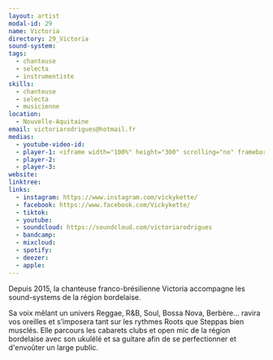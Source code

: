 ```yaml
---
layout: artist
modal-id: 29
name: Victoria
directory: 29_Victoria
sound-system:
tags: 
  - chanteuse
  - selecta
  - instrumentiste
skills: 
  - chanteuse
  - selecta
  - musicienne
location:
  - Nouvelle-Aquitaine
email: victoriarodrigues@hotmail.fr
medias:
  - youtube-video-id: 
  - player-1: <iframe width="100%" height="300" scrolling="no" frameborder="no" allow="autoplay" src="https://w.soundcloud.com/player/?url=https%3A//api.soundcloud.com/tracks/940738153&color=%23ff5500&auto_play=false&hide_related=false&show_comments=true&show_user=true&show_reposts=false&show_teaser=true&visual=true"></iframe><div style="font-size: 10px; color: #cccccc;line-break: anywhere;word-break: normal;overflow: hidden;white-space: nowrap;text-overflow: ellipsis; font-family: Interstate,Lucida Grande,Lucida Sans Unicode,Lucida Sans,Garuda,Verdana,Tahoma,sans-serif;font-weight: 100;"><a href="https://soundcloud.com/subsquadprod" title="Subsquad Prod" target="_blank" style="color: #cccccc; text-decoration: none;">Subsquad Prod</a> · <a href="https://soundcloud.com/subsquadprod/02-ballistic-bunny-ft-vicky" title="Ballistic Bunny ft. Vicky - Rock Town" target="_blank" style="color: #cccccc; text-decoration: none;">Ballistic Bunny ft. Vicky - Rock Town</a></div>
  - player-2: 
  - player-3: 
website: 
linktree: 
links:
  - instagram: https://www.instagram.com/vickykette/
  - facebook: https://www.facebook.com/Vickykette/
  - tiktok: 
  - youtube:
  - soundcloud: https://soundcloud.com/victoriarodrigues
  - bandcamp: 
  - mixcloud: 
  - spotify: 
  - deezer: 
  - apple: 
---
```


Depuis 2015, la chanteuse franco-brésilienne Victoria accompagne les sound-systems de la région bordelaise. 

Sa voix mêlant un univers Reggae, R&B, Soul, Bossa Nova, Berbère… ravira vos oreilles et s’imposera tant sur les rythmes Roots que Steppas bien musclés. Elle parcours les cabarets clubs et open mic de la région bordelaise avec son ukulélé et sa guitare afin de se perfectionner et d'envoûter un large public.

